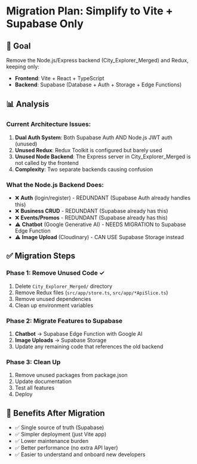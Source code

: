 # Migration Plan: Simplify to Vite + Supabase Only

## 🎯 Goal
Remove the Node.js/Express backend (City_Explorer_Merged) and Redux, keeping only:
- **Frontend**: Vite + React + TypeScript
- **Backend**: Supabase (Database + Auth + Storage + Edge Functions)

## 📊 Analysis

### Current Architecture Issues:
1. **Dual Auth System**: Both Supabase Auth AND Node.js JWT auth (unused)
2. **Unused Redux**: Redux Toolkit is configured but barely used
3. **Unused Node Backend**: The Express server in City_Explorer_Merged is not called by the frontend
4. **Complexity**: Two separate backends causing confusion

### What the Node.js Backend Does:
- ❌ **Auth** (login/register) - REDUNDANT (Supabase Auth already handles this)
- ❌ **Business CRUD** - REDUNDANT (Supabase already has this)
- ❌ **Events/Promos** - REDUNDANT (Supabase already has this)
- ⚠️ **Chatbot** (Google Generative AI) - NEEDS MIGRATION to Supabase Edge Function
- ⚠️ **Image Upload** (Cloudinary) - CAN USE Supabase Storage instead

## ✅ Migration Steps

### Phase 1: Remove Unused Code ✓
1. Delete `City_Explorer_Merged/` directory
2. Remove Redux files (`src/app/store.ts`, `src/app/*ApiSlice.ts`)
3. Remove unused dependencies
4. Clean up environment variables

### Phase 2: Migrate Features to Supabase
1. **Chatbot** → Supabase Edge Function with Google AI
2. **Image Uploads** → Supabase Storage
3. Update any remaining code that references the old backend

### Phase 3: Clean Up
1. Remove unused packages from package.json
2. Update documentation
3. Test all features
4. Deploy

## 🚀 Benefits After Migration
- ✅ Single source of truth (Supabase)
- ✅ Simpler deployment (just Vite app)
- ✅ Lower maintenance burden
- ✅ Better performance (no extra API layer)
- ✅ Easier to understand and onboard new developers
